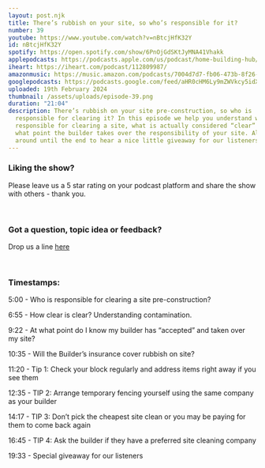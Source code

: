 ```yaml
---
layout: post.njk
title: There’s rubbish on your site, so who’s responsible for it?
number: 39
youtube: https://www.youtube.com/watch?v=nBtcjHfK32Y
id: nBtcjHfK32Y
spotify: https://open.spotify.com/show/6PnOjGdSKtJyMNA41Vhakk
applepodcasts: https://podcasts.apple.com/us/podcast/home-building-hub/id1681936589
iheart: https://iheart.com/podcast/112809987/
amazonmusic: https://music.amazon.com/podcasts/7004d7d7-fb06-473b-8f26-8ce9992cac11
googlepodcasts: https://podcasts.google.com/feed/aHR0cHM6Ly9mZWVkcy5idXp6c3Byb3V0LmNvbS8yMTM5MTU1LnJzcw==
uploaded: 19th February 2024
thumbnail: /assets/uploads/episode-39.png
duration: "21:04"
description: There’s rubbish on your site pre-construction, so who is
  responsible for clearing it? In this episode we help you understand who is
  responsible for clearing a site, what is actually considered “clear” and at
  what point the builder takes over the responsibility of your site. Also, stick
  around until the end to hear a nice little giveaway for our listeners.
---
```

### Liking the show?

Please leave us a 5 star rating on your podcast platform and share the show with others - thank you.

<br>

### Got a question, topic idea or feedback?

Drop us a line <a href="/contact" id="contact-us" target="_blank">here</a>

<br>

### Timestamps:

5:00 - Who is responsible for clearing a site pre-construction?

6:55 - How clear is clear? Understanding contamination.

9:22 - At what point do I know my builder has “accepted” and taken over my site?

10:35 - Will the Builder’s insurance cover rubbish on site? 

11:20 - Tip 1: Check your block regularly and address items right away if you see them

12:35 - TIP 2: Arrange temporary fencing yourself using the same company as your builder

14:17 - TIP 3: Don’t pick the cheapest site clean or you may be paying for them to come back again 

16:45 - TIP 4: Ask the builder if they have a preferred site cleaning company

19:33 - Special giveaway for our listeners